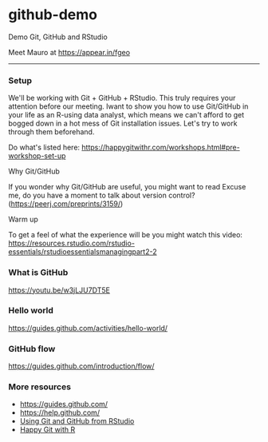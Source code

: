 # github-demo

Demo Git, GitHub and RStudio

Meet Mauro at https://appear.in/fgeo

---

### Setup

We'll be working with Git + GitHub + RStudio. This truly requires your attention before our meeting. Iwant to show you how to use Git/GitHub in your life as an R-using data analyst, which means we can't afford to get bogged down in a hot mess of Git installation issues. Let's try to work through them beforehand.

Do what's listed here: https://happygitwithr.com/workshops.html#pre-workshop-set-up 

Why Git/GitHub

If you wonder why Git/GitHub are useful, you might want to read Excuse me, do you have a moment to talk about version control?  (https://peerj.com/preprints/3159/)

Warm up

To get a feel of what the experience will be you might watch this video: https://resources.rstudio.com/rstudio-essentials/rstudioessentialsmanagingpart2-2  

### What is GitHub

https://youtu.be/w3jLJU7DT5E

### Hello world

https://guides.github.com/activities/hello-world/

### GitHub flow

https://guides.github.com/introduction/flow/

### More resources
* https://guides.github.com/
* https://help.github.com/
* [Using Git and GitHub from RStudio](https://resources.rstudio.com/rstudio-essentials/rstudioessentialsmanagingpart2-2)
* [Happy Git with R](https://happygitwithr.com/)
